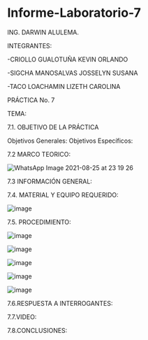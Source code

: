 # Informe-Laboratorio-7
ING. DARWIN ALULEMA.

INTEGRANTES:

-CRIOLLO GUALOTUÑA KEVIN ORLANDO

-SIGCHA MANOSALVAS JOSSELYN SUSANA

-TACO LOACHAMIN LIZETH CAROLINA

PRÁCTICA No. 7

TEMA: 

7.1. OBJETIVO DE LA PRÁCTICA

Objetivos Generales:
Objetivos Específicos:


7.2 MARCO TEORICO:

![WhatsApp Image 2021-08-25 at 23 19 26](https://user-images.githubusercontent.com/85263529/131383412-9875a380-7d21-4d05-9014-72e39f9b417d.jpeg)


7.3 INFORMACIÓN GENERAL:

7.4. MATERIAL Y EQUIPO REQUERIDO:

![image](https://user-images.githubusercontent.com/85263529/131426863-1b42ee09-5e02-4c56-9340-5d4b87a65330.png)


7.5. PROCEDIMIENTO:

![image](https://user-images.githubusercontent.com/85263529/131426886-f1b5b5b1-e7a7-4a7a-954c-8b1d8eb10254.png)


![image](https://user-images.githubusercontent.com/85263529/131426905-d304d82d-1ebe-4906-be89-3634439347ef.png)


![image](https://user-images.githubusercontent.com/85263529/131427051-8b8681ea-8496-4c44-8193-cdde1628da3f.png)


![image](https://user-images.githubusercontent.com/85263529/131427197-14c55ef4-df35-401a-b12f-d5ed3f1de408.png)


![image](https://user-images.githubusercontent.com/85263529/131427210-0dabce1a-61e6-4c5a-8150-c7576e46ab1e.png)



7.6.RESPUESTA A INTERROGANTES:

7.7.VIDEO:



7.8.CONCLUSIONES:





